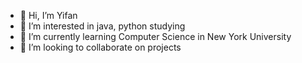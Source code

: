 - 👋 Hi, I’m Yifan
- 👀 I’m interested in java, python studying
- 🌱 I’m currently learning Computer Science in New York University
- 💞️ I’m looking to collaborate on projects

<!---
yifanfyz/yifanfyz is a ✨ special ✨ repository because its `README.md` (this file) appears on your GitHub profile.
You can click the Preview link to take a look at your changes.
--->
